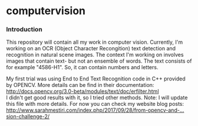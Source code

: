 # computervision
<h3>Introduction</h3>
This repository will contain all my work in computer vision.
Currently, I'm working on an OCR (Object Character Recongition) text detection and recognition in natural scene images.
The context I'm working on involves images that contain text- but not an ensemble of words. The text consists of for example "4586-H1". 
So, it can contain numbers and letters.

My first trial was using End to End Text Recognition code in C++ provided by OPENCV. More details can be find in their documentation: http://docs.opencv.org/3.0-beta/modules/text/doc/erfilter.html
<br>
I didn't get good results with it, so I tried other methods. 
Note: I will update this file with more details. For now you can check my website blog posts: http://www.sarahmestiri.com/index.php/2017/09/28/from-opencv-and-…sion-challenge-2/
